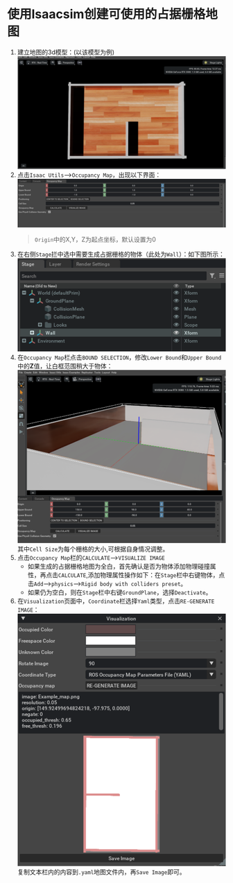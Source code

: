 # 使用Isaacsim创建可使用的占据栅格地图
1. 建立地图的3d模型：(以该模型为例)
![3D地图模型](image-9.png)
2. 点击`Isaac Utils`-->`Occupancy Map`，出现以下界面：
![Occupancy Map](image-10.png)
    >`Origin`中的X,Y，Z为起点坐标，默认设置为0
3. 在右侧`Stage`拦中选中需要生成占据栅格的物体（此处为`Wall`）：如下图所示：
![Stage](image-11.png)
4. 在`Occupancy Map`栏点击`BOUND SELECTION`，修改`Lower Bound`和`Upper Bound`中的**Z**值，让白框范围稍大于物体：
![OccuMap bound](image-12.png)
其中`Cell Size`为每个栅格的大小,可根据自身情况调整。
5. 点击`Occupancy Map`栏的`CALCULATE`-->`VISUALIZE IMAGE`
   - 如果生成的占据栅格地图为全白，首先确认是否为物体添加物理碰撞属性，再点击`CALCULATE`,添加物理属性操作如下：在`Stage`栏中右键物体，点击`Add`-->`physics`-->`Rigid body with colliders preset`。
    - 如果仍为空白，则在`Stage`栏中右键`GroundPlane`，选择`Deactivate`。
6. 在`Visualization`页面中，`Coordinate`栏选择`Yaml`类型，点击`RE-GENERATE IMAGE`：
![Visualization](image-13.png)
复制文本栏内的内容到`.yaml`地图文件内，再`Save Image`即可。
